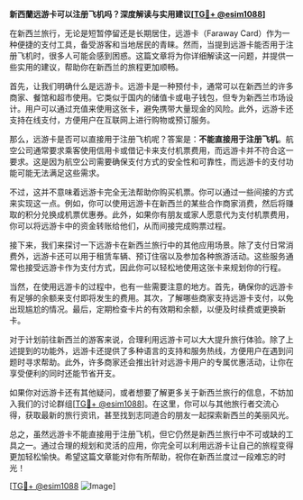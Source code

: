 **新西蘭远游卡可以注册飞机吗？深度解读与实用建议[[TG💪+ @esim1088](https://t.me/s/esim1088)]**

在新西兰旅行，无论是短暂停留还是长期居住，远游卡（Faraway Card）作为一种便捷的支付工具，备受游客和当地居民的青睐。然而，当提到远游卡能否用于注册飞机时，很多人可能会感到困惑。这篇文章将为你详细解读这一问题，并提供一些实用的建议，帮助你在新西兰的旅程更加顺畅。

首先，让我们明确什么是远游卡。远游卡是一种预付卡，通常可以在新西兰的许多商家、餐馆和超市使用。它类似于国内的储值卡或电子钱包，但专为新西兰市场设计。用户可以通过充值来使用这张卡，避免携带大量现金的风险。此外，远游卡还支持在线支付，方便用户在互联网上进行购物或预订服务。

那么，远游卡是否可以直接用于注册飞机呢？答案是：**不能直接用于注册飞机**。航空公司通常要求乘客使用信用卡或借记卡来支付机票费用，而远游卡并不符合这一要求。这是因为航空公司需要确保支付方式的安全性和可靠性，而远游卡的支付功能可能无法满足这些需求。

不过，这并不意味着远游卡完全无法帮助你购买机票。你可以通过一些间接的方式来实现这一点。例如，你可以使用远游卡在新西兰的某些合作商家消费，然后将赚取的积分兑换成机票优惠券。此外，如果你有朋友或家人愿意代为支付机票费用，你可以将远游卡中的资金转账给他们，从而间接完成购票过程。

接下来，我们来探讨一下远游卡在新西兰旅行中的其他应用场景。除了支付日常消费外，远游卡还可以用于租赁车辆、预订住宿以及参加各种旅游活动。这些服务通常也接受远游卡作为支付方式，因此你可以轻松地使用这张卡来规划你的行程。

当然，在使用远游卡的过程中，也有一些需要注意的地方。首先，确保你的远游卡有足够的余额来支付即将发生的费用。其次，了解哪些商家支持远游卡支付，以免出现尴尬的情况。最后，定期检查卡片的有效期和余额，以便及时续费或更换新卡。

对于计划前往新西兰的游客来说，合理利用远游卡可以大大提升旅行体验。除了上述提到的功能外，远游卡还提供了多种语言的支持和服务热线，方便用户在遇到问题时寻求帮助。此外，许多商家还会推出针对远游卡用户的专属优惠活动，让你在享受便利的同时还能节省开支。

如果你对远游卡还有其他疑问，或者想要了解更多关于新西兰旅行的信息，不妨加入我们的讨论群组[[TG💪+ @esim1088](https://t.me/s/esim1088)]。在这里，你可以与其他旅行者交流心得，获取最新的旅行资讯，甚至找到志同道合的朋友一起探索新西兰的美丽风光。

总之，虽然远游卡不能直接用于注册飞机，但它仍然是新西兰旅行中不可或缺的工具之一。通过合理的规划和灵活的应用，你完全可以利用远游卡让自己的旅程变得更加轻松愉快。希望这篇文章能对你有所帮助，祝你在新西兰度过一段难忘的时光！

[[TG💪+ @esim1088](https://t.me/s/esim1088) ![Image](https://i.postimg.cc/4NQfJmqS/Snipaste-2025-05-13-00-14-12.png)]
